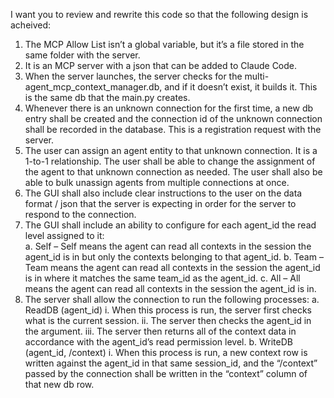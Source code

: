 I want you to review and rewrite this code so that the following design is acheived:
1.	The MCP Allow List isn’t a global variable, but it’s a file stored in the same folder with the server.
2.	It is an MCP server with a json that can be added to Claude Code.
3.	When the server launches, the server checks for the multi-agent_mcp_context_manager.db, and if it doesn’t exist, it builds it.  This is the same db that the main.py creates.
4.	Whenever there is an unknown connection for the first time, a new db entry shall be created and the connection id of the unknown connection shall be recorded in the database.  This is a registration request with the server.
5.	The user can assign an agent entity to that unknown connection. It is a 1-to-1 relationship.  The user shall be able to change the assignment of the agent to that unknown connection as needed.  The user shall also be able to bulk unassign agents from multiple connections at once.
6.	The GUI shall also include clear instructions to the user on the data format / json that the server is expecting in order for the server to respond to the connection.
7.	The GUI shall include an ability to configure for each agent_id the read level assigned to it:  
    a.	Self – Self means the agent can read all contexts in the session the agent_id is in but only the contexts belonging to that agent_id.
    b.	Team – Team means the agent can read all contexts in the session the agent_id is in where it matches the same team_id as the agent_id.
    c.	All – All means the agent can read all contexts in the session the agent_id is in.
8.	The server shall allow the connection to run the following processes:
    a.	ReadDB (agent_id)
        i.	When this process is run, the server first checks what is the current session.
        ii.	The server then checks the agent_id in the argument.
        iii.	The server then returns all of the context data in accordance with the agent_id’s read permission level. 
    b.	WriteDB (agent_id, /context)
        i.	When this process is run, a new context row is written against the agent_id in that same session_id, and the “/context” passed by the connection shall be written in the “context” column of that new db row.
